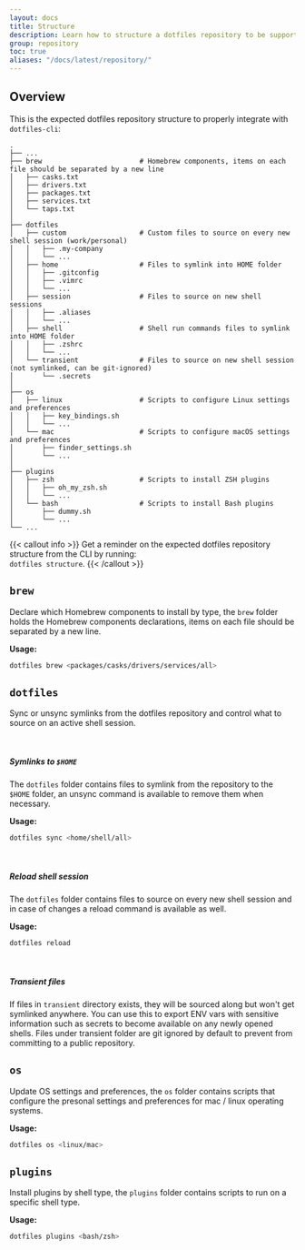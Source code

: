```yaml
---
layout: docs
title: Structure
description: Learn how to structure a dotfiles repository to be supported by <code>dotfiles-cli</code>
group: repository
toc: true
aliases: "/docs/latest/repository/"
---
```


## Overview

This is the expected dotfiles repository structure to properly integrate with `dotfiles-cli`:

```text
.
├── ...
├── brew                        # Homebrew components, items on each file should be separated by a new line
│   ├── casks.txt
│   ├── drivers.txt
│   ├── packages.txt
│   ├── services.txt
│   └── taps.txt
│
├── dotfiles               
│   ├── custom                  # Custom files to source on every new shell session (work/personal)
│   │   ├── .my-company  
│   │   └── ...
│   ├── home                    # Files to symlink into HOME folder
│   │   ├── .gitconfig       
│   │   ├── .vimrc
│   │   └── ...
│   ├── session                 # Files to source on new shell sessions
│   │   ├── .aliases
│   │   └── ...
│   ├── shell                   # Shell run commands files to symlink into HOME folder
│   │   ├── .zshrc
│   │   └── ...
│   └── transient               # Files to source on new shell session (not symlinked, can be git-ignored)
│       └── .secrets
│
├── os
│   ├── linux                   # Scripts to configure Linux settings and preferences
│   │   ├── key_bindings.sh
│   │   └── ...
│   └── mac                     # Scripts to configure macOS settings and preferences
│       ├── finder_settings.sh  
│       └── ...
│
├── plugins
│   ├── zsh                     # Scripts to install ZSH plugins
│   │   ├── oh_my_zsh.sh  
│   │   └── ...
│   └── bash                    # Scripts to install Bash plugins
│       ├── dummy.sh
│       └── ...
└── ...
```

{{< callout info >}}
Get a reminder on the expected dotfiles repository structure from the CLI by running:<br> `dotfiles structure`.
{{< /callout >}}

## `brew`

Declare which Homebrew components to install by type, the `brew` folder holds the Homebrew components declarations, items on each file should be separated by a new line.

**Usage:**

```bash
dotfiles brew <packages/casks/drivers/services/all>
```

## `dotfiles`

Sync or unsync symlinks from the dotfiles repository and control what to source on an active shell session.

<br>

#####  Symlinks to `$HOME`

The `dotfiles` folder contains files to symlink from the repository to the `$HOME` folder, an unsync command is available to remove them when necessary.

**Usage:**

```bash
dotfiles sync <home/shell/all>
```

<br>

##### Reload shell session

The `dotfiles` folder contains files to source on every new shell session and in case of changes a reload command is available as well.

**Usage:**

```bash
dotfiles reload
```

<br>

##### Transient files

If files in `transient` directory exists, they will be sourced along but won't get symlinked anywhere.
You can use this to export ENV vars with sensitive information such as secrets to become available on any newly opened shells. Files under transient folder are git ignored by default to prevent from committing to a public repository.

## `os`

Update OS settings and preferences, the `os` folder contains scripts that configure the presonal settings and preferences for mac / linux operating systems.

**Usage:**

```bash
dotfiles os <linux/mac>
```

## `plugins`

Install plugins by shell type, the `plugins` folder contains scripts to run on a specific shell type.

**Usage:**

```bash
dotfiles plugins <bash/zsh>
```
